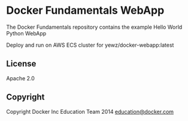 Docker Fundamentals WebApp
==========================

The Docker Fundamentals repository contains the example Hello World Python WebApp

Deploy and run on AWS ECS cluster for yewz/docker-webapp:latest

## License

Apache 2.0

## Copyright

Copyright Docker Inc Education Team 2014 <education@docker.com>
